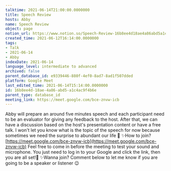 ```yaml
---
talktime: 2021-06-14T21:00:00.0000000
title: Speech Review
hosts: Abby
name: Speech Review
object: page
notion_url: https://www.notion.so/Speech-Review-16b8ee4d18ae4a86abd5a1c4ac9f4b6e
created_time: 2021-06-12T16:14:00.0000000
tags:
- Talk
- 2021-06-14
- Abby
indexDate: 2021-06-14
language_level: intermediate to advanced
archived: false
parent_database_id: e9339446-880f-4ef0-8ad7-8ad1f507dded
platform: Google Meet
last_edited_time: 2021-06-14T15:14:00.0000000
id: 16b8ee4d-18ae-4a86-abd5-a1c4ac9f4b6e
parent_type: database_id
meeting_link: https://meet.google.com/bce-znvw-icb
---
```


Abby will prepare an around five minutes speech and each participant need to be an evaluator for giving any feedback to the host. After that, we can have a discussion based on the host's presentation content or have a free talk. I won't let you know what is the topic of the speech for now because sometimes we need the surprise to abundant our life 🥰
✨How to join?
 [https://meet.google.com/bce-znvw-icb](https://meet.google.com/bce-znvw-icb) 
Feel free to come in before the meeting to test your sound and microphone. You just need to log in to your Google and click the link, then you are all set!🥳 
✨Wanna join?
Comment below to let me know if you are going to be a speaker or listener 😉


